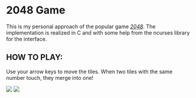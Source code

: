 # 2048 Game

This is my personal approach of the popular game [_2048_](https://2048game.com/). The implementation is realized in C and with some help from the ncurses library for the interface.

## HOW TO PLAY: 

Use your arrow keys to move the tiles. When two tiles with the same number touch, they merge into one!

<img src="https://imgur.com/2kRrlve.png"/>

<img src="https://i.imgur.com/hzw5MqB.png"/>
